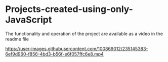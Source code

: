 # Projects-created-using-only-JavaScript
The functionality and operation of the project are available as a video in the readme file


https://user-images.githubusercontent.com/100869012/235145383-6ef9d960-f856-4bd3-b56f-e6f057ffc6e8.mp4


